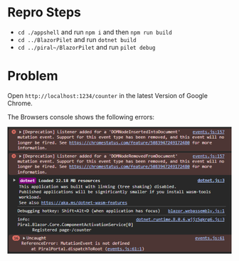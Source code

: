 # Repro Steps
- `cd ./appshell` and run `npm i` and then `npm run build`
- `cd ../BlazorPilet` and run `dotnet build`
- `cd ../piral~/BlazorPilet` and run `pilet debug`

#  Problem
Open `http://localhost:1234/counter` in the latest Version of Google Chrome.

The Browsers console shows the following errors:

![alt text](image.png)